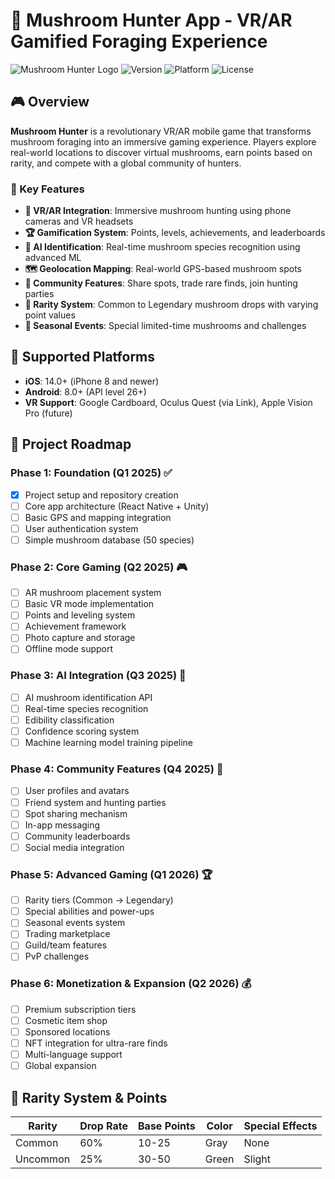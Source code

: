# 🍄 Mushroom Hunter App - VR/AR Gamified Foraging Experience

![Mushroom Hunter Logo](https://img.shields.io/badge/Mushroom%20Hunter-VR%20Gaming-green?style=for-the-badge)
![Version](https://img.shields.io/badge/version-0.1.0-blue?style=for-the-badge)
![Platform](https://img.shields.io/badge/platform-iOS%20%7C%20Android-lightgrey?style=for-the-badge)
![License](https://img.shields.io/badge/license-MIT-green?style=for-the-badge)

## 🎮 Overview

**Mushroom Hunter** is a revolutionary VR/AR mobile game that transforms mushroom foraging into an immersive gaming experience. Players explore real-world locations to discover virtual mushrooms, earn points based on rarity, and compete with a global community of hunters.

### 🌟 Key Features

- **🥽 VR/AR Integration**: Immersive mushroom hunting using phone cameras and VR headsets
- **🏆 Gamification System**: Points, levels, achievements, and leaderboards
- **🤖 AI Identification**: Real-time mushroom species recognition using advanced ML
- **🗺️ Geolocation Mapping**: Real-world GPS-based mushroom spots
- **👥 Community Features**: Share spots, trade rare finds, join hunting parties
- **💎 Rarity System**: Common to Legendary mushroom drops with varying point values
- **🎯 Seasonal Events**: Special limited-time mushrooms and challenges

## 📱 Supported Platforms

- **iOS**: 14.0+ (iPhone 8 and newer)
- **Android**: 8.0+ (API level 26+)
- **VR Support**: Google Cardboard, Oculus Quest (via Link), Apple Vision Pro (future)

## 🚀 Project Roadmap

### Phase 1: Foundation (Q1 2025) ✅
- [x] Project setup and repository creation
- [ ] Core app architecture (React Native + Unity)
- [ ] Basic GPS and mapping integration
- [ ] User authentication system
- [ ] Simple mushroom database (50 species)

### Phase 2: Core Gaming (Q2 2025) 🎮
- [ ] AR mushroom placement system
- [ ] Basic VR mode implementation
- [ ] Points and leveling system
- [ ] Achievement framework
- [ ] Photo capture and storage
- [ ] Offline mode support

### Phase 3: AI Integration (Q3 2025) 🤖
- [ ] AI mushroom identification API
- [ ] Real-time species recognition
- [ ] Edibility classification
- [ ] Confidence scoring system
- [ ] Machine learning model training pipeline

### Phase 4: Community Features (Q4 2025) 👥
- [ ] User profiles and avatars
- [ ] Friend system and hunting parties
- [ ] Spot sharing mechanism
- [ ] In-app messaging
- [ ] Community leaderboards
- [ ] Social media integration

### Phase 5: Advanced Gaming (Q1 2026) 🏆
- [ ] Rarity tiers (Common → Legendary)
- [ ] Special abilities and power-ups
- [ ] Seasonal events system
- [ ] Trading marketplace
- [ ] Guild/team features
- [ ] PvP challenges

### Phase 6: Monetization & Expansion (Q2 2026) 💰
- [ ] Premium subscription tiers
- [ ] Cosmetic item shop
- [ ] Sponsored locations
- [ ] NFT integration for ultra-rare finds
- [ ] Multi-language support
- [ ] Global expansion

## 🎲 Rarity System & Points

| Rarity | Drop Rate | Base Points | Color | Special Effects |
|--------|-----------|-------------|--------|-----------------|
| Common | 60% | 10-25 | Gray | None |
| Uncommon | 25% | 30-50 | Green | Slight